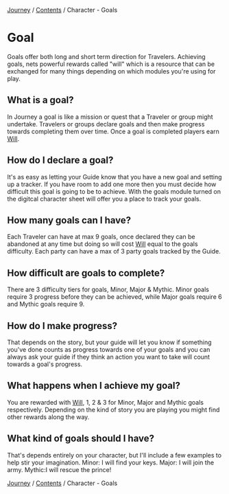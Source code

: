 [Journey](/wiki.md) / [Contents](/wiki/index.md) / Character - Goals

# Goal
Goals offer both long and short term direction for Travelers. Achieving goals, nets powerful rewards called "will" which is a resource that can be exchanged for many things depending on which modules you're using for play.

## What is a goal?
In Journey a goal is like a mission or quest that a Traveler or group might undertake. Travelers or groups declare goals and then make progress towards completing them over time. Once a goal is completed players earn [Will](/wiki/capabilities/will.md).

## How do I declare a goal?
It's as easy as letting your Guide know that you have a new goal and setting up a tracker. If you have room to add one more then you must decide how difficult this goal is going to be to achieve. With the goals module turned on the digitcal character sheet will offer you a place to track your goals.

## How many goals can I have?
Each Traveler can have at max 9 goals, once declared they can be abandoned at any time but doing so will cost [Will](/wiki/capabilities/will.md) equal to the goals difficulty. Each party can have a max of 3 party goals tracked by the Guide.

## How difficult are goals to complete?
There are 3 difficulty tiers for goals, Minor, Major & Mythic. Minor goals require 3 progress before they can be achieved, while Major goals require 6 and Mythic goals require 9.

## How do I make progress?
That depends on the story, but your guide will let you know if something you've done counts as progress towards one of your goals and you can always ask your guide if they think an action you want to take will count towards a goal's progress.

## What happens when I achieve my goal?
You are rewarded with [Will](/wiki/capabilities/will.md), 1, 2 & 3 for Minor, Major and Mythic goals respectively. Depending on the kind of story you are playing you might find other rewards along the way.

## What kind of goals should I have?
That's depends entirely on your character, but I'll include a few examples to help stir your imagination.
Minor: I will find your keys.
Major: I will join the army.
Mythic:I will rescue the prince!

[Journey](/wiki.md) / [Contents](/wiki/index.md) / Character - Goals